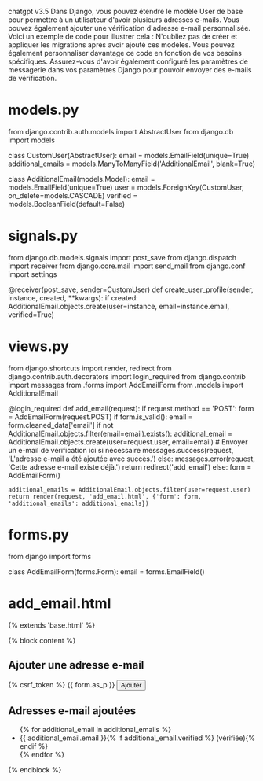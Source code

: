 chatgpt v3.5
Dans Django, vous pouvez étendre le modèle User de base pour permettre à un utilisateur d'avoir plusieurs adresses e-mails. Vous pouvez également ajouter une vérification d'adresse e-mail personnalisée. Voici un exemple de code pour illustrer cela :
N'oubliez pas de créer et appliquer les migrations après avoir ajouté ces modèles. Vous pouvez également personnaliser davantage ce code en fonction de vos besoins spécifiques. Assurez-vous d'avoir également configuré les paramètres de messagerie dans vos paramètres Django pour pouvoir envoyer des e-mails de vérification.

# models.py

from django.contrib.auth.models import AbstractUser
from django.db import models

class CustomUser(AbstractUser):
    email = models.EmailField(unique=True)
    additional_emails = models.ManyToManyField('AdditionalEmail', blank=True)

class AdditionalEmail(models.Model):
    email = models.EmailField(unique=True)
    user = models.ForeignKey(CustomUser, on_delete=models.CASCADE)
    verified = models.BooleanField(default=False)

# signals.py

from django.db.models.signals import post_save
from django.dispatch import receiver
from django.core.mail import send_mail
from django.conf import settings

@receiver(post_save, sender=CustomUser)
def create_user_profile(sender, instance, created, **kwargs):
    if created:
        AdditionalEmail.objects.create(user=instance, email=instance.email, verified=True)
# views.py

from django.shortcuts import render, redirect
from django.contrib.auth.decorators import login_required
from django.contrib import messages
from .forms import AddEmailForm
from .models import AdditionalEmail

@login_required
def add_email(request):
    if request.method == 'POST':
        form = AddEmailForm(request.POST)
        if form.is_valid():
            email = form.cleaned_data['email']
            if not AdditionalEmail.objects.filter(email=email).exists():
                additional_email = AdditionalEmail.objects.create(user=request.user, email=email)
                # Envoyer un e-mail de vérification ici si nécessaire
                messages.success(request, 'L\'adresse e-mail a été ajoutée avec succès.')
            else:
                messages.error(request, 'Cette adresse e-mail existe déjà.')
            return redirect('add_email')
    else:
        form = AddEmailForm()

    additional_emails = AdditionalEmail.objects.filter(user=request.user)
    return render(request, 'add_email.html', {'form': form, 'additional_emails': additional_emails})

# forms.py

from django import forms

class AddEmailForm(forms.Form):
    email = forms.EmailField()

# add_email.html

{% extends 'base.html' %}

{% block content %}
  <h2>Ajouter une adresse e-mail</h2>
  <form method="post">
    {% csrf_token %}
    {{ form.as_p }}
    <button type="submit">Ajouter</button>
  </form>

  <h2>Adresses e-mail ajoutées</h2>
  <ul>
    {% for additional_email in additional_emails %}
      <li>{{ additional_email.email }}{% if additional_email.verified %} (vérifiée){% endif %}</li>
    {% endfor %}
  </ul>
{% endblock %}
